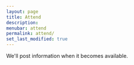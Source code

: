 ```yaml
---
layout: page
title: Attend
description: 
menubar: attend
permalink: attend/
set_last_modified: true
---
```


We'll post information when it becomes available.

